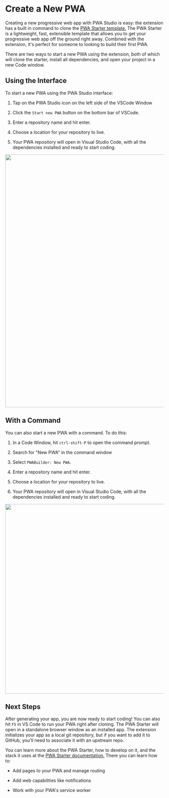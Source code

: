# Create a New PWA
Creating a new progressive web app with PWA Studio is easy: the extension has a built in command to clone the [PWA Starter template.](https://github.com/pwa-builder/pwa-starter)
The PWA Starter is a lightweight, fast, extensible template that allows you to get your progressive web app off the ground right away. 
Combined with the extension, it's perfect for someone to looking to build their first PWA.

There are two ways to start a new PWA using the extension, both of which will clone the starter, install all dependencies, and open your project in a new Code window.


## Using the Interface
To start a new PWA using the PWA Studio interface:
1. Tap on the PWA Studio icon on the left side of the VSCode Window
   
2. Click the `Start new PWA` button on the bottom bar of VSCode.
   
3. Enter a repository name and hit enter.
   
4. Choose a location for your repository to live.
   
5. Your PWA repository will open in Visual Studio Code, with all the dependencies installed and ready to start coding.

<div class="docs-image">
    <img src="/assets/studio/create-new/command-bar-startnew.png" width=800/>
</div>


## With a Command
You can also start a new PWA with a command. To do this:

1. In a Code Window, hit `ctrl-shift-P` to open the command prompt.
   
2. Search for "New PWA" in the command window
   
3. Select `PWABuilder: New PWA`.
   
4. Enter a repository name and hit enter.
   
5. Choose a location for your repository to live.
   
6. Your PWA repository will open in Visual Studio Code, with all the dependencies installed and ready to start coding.

<div class="docs-image">
    <img src="/assets/studio/create-new/new-pwa-cmd.png" width=600/>
</div>

## Next Steps

After generating your app, you are now ready to start coding! You can also hit `F5` in VS Code to run your PWA right after cloning. The PWA Starter will open in a standalone browser window as an installed app.
The extension initializes your app as a local git repository, but if you want to add it to GitHub, you'll need to associate it with an upstream repo.

You can learn more about the PWA Starter, how to develop on it, and the stack it uses at the  [PWA Starter documentation.](/starter/quick-start)
There you can learn how to:

- Add pages to your PWA and manage routing
  
- Add web capabilities like notifications
  
- Work with your PWA's service worker
  